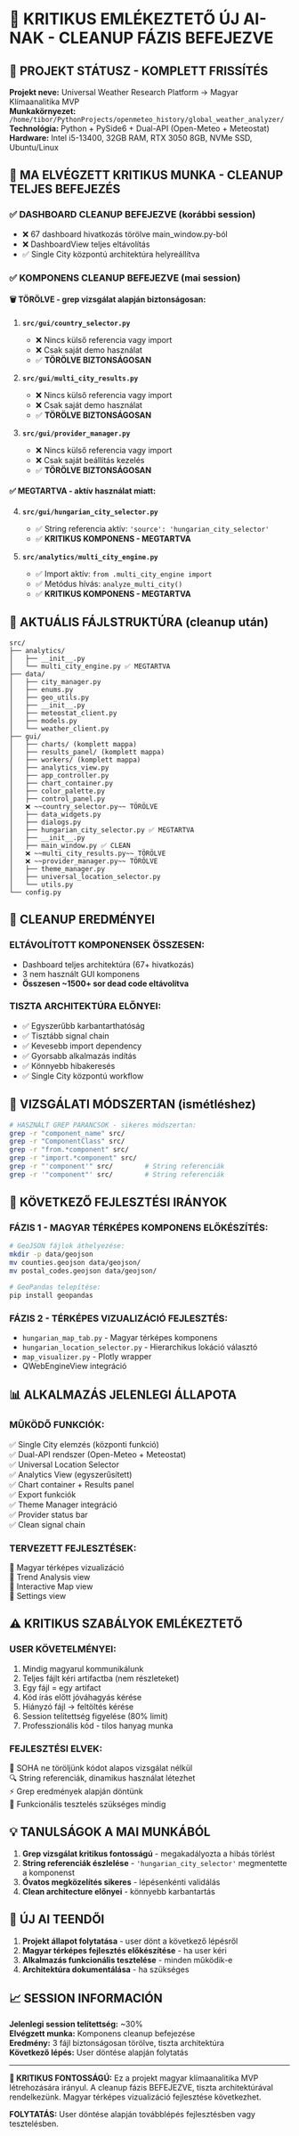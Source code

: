 # 🧹 KRITIKUS EMLÉKEZTETŐ ÚJ AI-NAK - CLEANUP FÁZIS BEFEJEZVE

## 🎯 PROJEKT STÁTUSZ - KOMPLETT FRISSÍTÉS

**Projekt neve:** Universal Weather Research Platform → Magyar Klímaanalitika MVP  
**Munkakörnyezet:** `/home/tibor/PythonProjects/openmeteo_history/global_weather_analyzer/`  
**Technológia:** Python + PySide6 + Dual-API (Open-Meteo + Meteostat)  
**Hardware:** Intel i5-13400, 32GB RAM, RTX 3050 8GB, NVMe SSD, Ubuntu/Linux

## 🚨 MA ELVÉGZETT KRITIKUS MUNKA - CLEANUP TELJES BEFEJEZÉS

### ✅ **DASHBOARD CLEANUP BEFEJEZVE** (korábbi session)
- ❌ 67 dashboard hivatkozás törölve main_window.py-ból
- ❌ DashboardView teljes eltávolítás
- ✅ Single City központú architektúra helyreállítva

### ✅ **KOMPONENS CLEANUP BEFEJEZVE** (mai session)

#### 🗑️ **TÖRÖLVE - grep vizsgálat alapján biztonságosan:**

1. **`src/gui/country_selector.py`**
   - ❌ Nincs külső referencia vagy import
   - ❌ Csak saját demo használat
   - ✅ **TÖRÖLVE BIZTONSÁGOSAN**

2. **`src/gui/multi_city_results.py`**
   - ❌ Nincs külső referencia vagy import
   - ❌ Csak saját demo használat
   - ✅ **TÖRÖLVE BIZTONSÁGOSAN**

3. **`src/gui/provider_manager.py`**
   - ❌ Nincs külső referencia vagy import
   - ❌ Csak saját beállítás kezelés
   - ✅ **TÖRÖLVE BIZTONSÁGOSAN**

#### ✅ **MEGTARTVA - aktív használat miatt:**

4. **`src/gui/hungarian_city_selector.py`** 
   - ✅ String referencia aktív: `'source': 'hungarian_city_selector'`
   - ✅ **KRITIKUS KOMPONENS - MEGTARTVA**

5. **`src/analytics/multi_city_engine.py`**
   - ✅ Import aktív: `from .multi_city_engine import`
   - ✅ Metódus hívás: `analyze_multi_city()`
   - ✅ **KRITIKUS KOMPONENS - MEGTARTVA**

## 📁 **AKTUÁLIS FÁJLSTRUKTÚRA** (cleanup után)

```
src/
├── analytics/
│   ├── __init__.py
│   └── multi_city_engine.py ✅ MEGTARTVA
├── data/
│   ├── city_manager.py
│   ├── enums.py
│   ├── geo_utils.py
│   ├── __init__.py
│   ├── meteostat_client.py
│   ├── models.py
│   └── weather_client.py
├── gui/
│   ├── charts/ (komplett mappa)
│   ├── results_panel/ (komplett mappa)
│   ├── workers/ (komplett mappa)
│   ├── analytics_view.py
│   ├── app_controller.py
│   ├── chart_container.py
│   ├── color_palette.py
│   ├── control_panel.py
│   ❌ ~~country_selector.py~~ TÖRÖLVE
│   ├── data_widgets.py
│   ├── dialogs.py
│   ├── hungarian_city_selector.py ✅ MEGTARTVA
│   ├── __init__.py
│   ├── main_window.py ✅ CLEAN
│   ❌ ~~multi_city_results.py~~ TÖRÖLVE
│   ❌ ~~provider_manager.py~~ TÖRÖLVE
│   ├── theme_manager.py
│   ├── universal_location_selector.py
│   └── utils.py
└── config.py
```

## 🧹 **CLEANUP EREDMÉNYEI**

### **ELTÁVOLÍTOTT KOMPONENSEK ÖSSZESEN:**
- Dashboard teljes architektúra (67+ hivatkozás)
- 3 nem használt GUI komponens
- **Összesen ~1500+ sor dead code eltávolítva**

### **TISZTA ARCHITEKTÚRA ELŐNYEI:**
- ✅ Egyszerűbb karbantarthatóság
- ✅ Tisztább signal chain
- ✅ Kevesebb import dependency
- ✅ Gyorsabb alkalmazás indítás
- ✅ Könnyebb hibakeresés
- ✅ Single City központú workflow

## 🔬 **VIZSGÁLATI MÓDSZERTAN** (ismétléshez)

```bash
# HASZNÁLT GREP PARANCSOK - sikeres módszertan:
grep -r "component_name" src/
grep -r "ComponentClass" src/
grep -r "from.*component" src/
grep -r "import.*component" src/
grep -r "'component'" src/        # String referenciák
grep -r '"component"' src/        # String referenciák
```

## 🎯 **KÖVETKEZŐ FEJLESZTÉSI IRÁNYOK**

### **FÁZIS 1 - MAGYAR TÉRKÉPES KOMPONENS ELŐKÉSZÍTÉS:**
```bash
# GeoJSON fájlok áthelyezése:
mkdir -p data/geojson
mv counties.geojson data/geojson/
mv postal_codes.geojson data/geojson/

# GeoPandas telepítése:
pip install geopandas
```

### **FÁZIS 2 - TÉRKÉPES VIZUALIZÁCIÓ FEJLESZTÉS:**
- `hungarian_map_tab.py` - Magyar térképes komponens
- `hungarian_location_selector.py` - Hierarchikus lokáció választó
- `map_visualizer.py` - Plotly wrapper
- QWebEngineView integráció

## 📊 **ALKALMAZÁS JELENLEGI ÁLLAPOTA**

### **MŰKÖDŐ FUNKCIÓK:**
✅ Single City elemzés (központi funkció)  
✅ Dual-API rendszer (Open-Meteo + Meteostat)  
✅ Universal Location Selector  
✅ Analytics View (egyszerűsített)  
✅ Chart container + Results panel  
✅ Export funkciók  
✅ Theme Manager integráció  
✅ Provider status bar  
✅ Clean signal chain  

### **TERVEZETT FEJLESZTÉSEK:**
🔄 Magyar térképes vizualizáció  
🔄 Trend Analysis view  
🔄 Interactive Map view  
🔄 Settings view  

## ⚠️ **KRITIKUS SZABÁLYOK EMLÉKEZTETŐ**

### **USER KÖVETELMÉNYEI:**
1. Mindig magyarul kommunikálunk
2. Teljes fájlt kéri artifactba (nem részleteket)
3. Egy fájl = egy artifact
4. Kód írás előtt jóváhagyás kérése
5. Hiányzó fájl → feltöltés kérése
6. Session telítettség figyelése (80% limit)
7. Professzionális kód - tilos hanyag munka

### **FEJLESZTÉSI ELVEK:**
🛑 SOHA ne töröljünk kódot alapos vizsgálat nélkül  
🔍 String referenciák, dinamikus használat létezhet  
⚡ Grep eredmények alapján döntünk  
🧪 Funkcionális tesztelés szükséges mindig  

## 💡 **TANULSÁGOK A MAI MUNKÁBÓL**

1. **Grep vizsgálat kritikus fontosságú** - megakadályozta a hibás törlést
2. **String referenciák észlelése** - `'hungarian_city_selector'` megmentette a komponenst
3. **Óvatos megközelítés sikeres** - lépésenkénti validálás
4. **Clean architecture előnyei** - könnyebb karbantartás

## 🚀 **ÚJ AI TEENDŐI**

1. **Projekt állapot folytatása** - user dönt a következő lépésről
2. **Magyar térképes fejlesztés előkészítése** - ha user kéri
3. **Alkalmazás funkcionális tesztelése** - minden működik-e
4. **Architektúra dokumentálása** - ha szükséges

## 📈 **SESSION INFORMACIÓN**

**Jelenlegi session telítettség:** ~30%  
**Elvégzett munka:** Komponens cleanup befejezése  
**Eredmény:** 3 fájl biztonságosan törölve, tiszta architektúra  
**Következő lépés:** User döntése alapján folytatás  

---

**🎯 KRITIKUS FONTOSSÁGÚ:** Ez a projekt magyar klímaanalitika MVP létrehozására irányul. A cleanup fázis BEFEJEZVE, tiszta architektúrával rendelkezünk. Magyar térképes vizualizáció fejlesztése következhet.

**FOLYTATÁS:** User döntése alapján továbblépés fejlesztésben vagy tesztelésben.